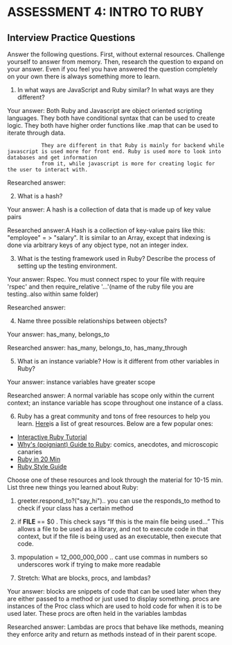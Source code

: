 # ASSESSMENT 4: INTRO TO RUBY
## Interview Practice Questions

Answer the following questions. First, without external resources. Challenge yourself to answer from memory. Then, research the question to expand on your answer. Even if you feel you have answered the question completely on your own there is always something more to learn.   

1. In what ways are JavaScript and Ruby similar? In what ways are they different?

  Your answer: Both Ruby and Javascript are object oriented scripting languages. They both have conditional syntax that can be used to create logic. 
               They both have higher order functions like .map that can be used to iterate through data. 
               
               They are different in that Ruby is mainly for backend while javascript is used more for front end. Ruby is used more to look into databases and get information
               from it, while javascript is more for creating logic for the user to interact with. 

  Researched answer:



2. What is a hash?

  Your answer: A hash is a collection of data that is made up of key value pairs 

  Researched answer:A Hash is a collection of key-value pairs like this: "employee" = > "salary". It is similar to an Array, except that indexing
                    is done via arbitrary keys of any object type, not an integer index.



3. What is the testing framework used in Ruby? Describe the process of setting up the testing environment.

  Your answer: Rspec. You must connect rspec to your file with require 'rspec' and then require_relative '...'(name of the ruby file you are testing..also within same folder)
               
  Researched answer:



4. Name three possible relationships between objects?

  Your answer: has_many,  belongs_to 

  Researched answer: has_many,  belongs_to, has_many_through



5. What is an instance variable? How is it different from other variables in Ruby?

  Your answer: instance variables have greater scope 

  Researched answer: A normal variable has scope only within the current context; an instance variable has scope throughout one instance of a class.



6. Ruby has a great community and tons of free resources to help you learn. [Here](https://www.ruby-lang.org/en/documentation/)is a list of great resources. Below are a few popular ones:
- [Interactive Ruby Tutorial](http://tryruby.org/levels/1/challenges/0)
- [Why's (poigniant) Guide to Ruby](http://poignant.guide/book/chapter-1.html): comics, anecdotes, and microscopic canaries
- [Ruby in 20 Min](https://www.ruby-lang.org/en/documentation/quickstart/)
- [Ruby Style Guide](https://rubystyle.guide/)

Choose one of these resources and look through the material for 10-15 min. List three new things you learned about Ruby:

1) greeter.respond_to?("say_hi").. you can use the responds_to method to check if your class has a certain method 

2) if __FILE__ == $0 . This check says “If this is the main file being used…” This allows a file to be used as a library,
                      and not to execute code in that context, but if the file is being used as an executable, then execute that code.

3) mpopulation = 12_000_000_000 .. cant use commas in numbers so underscores work if trying to make more readable 


7. Stretch: What are blocks, procs, and lambdas?

  Your answer: blocks are snippets of code that can be used later when they are either passed to a method or just used to display something. 
               procs are instances of the Proc class which are used to hold code for when it is to be used later. These procs are often held in the variables 
               lambdas

  Researched answer: Lambdas are procs that behave like methods, meaning they enforce arity and return as methods instead of in their parent scope.
